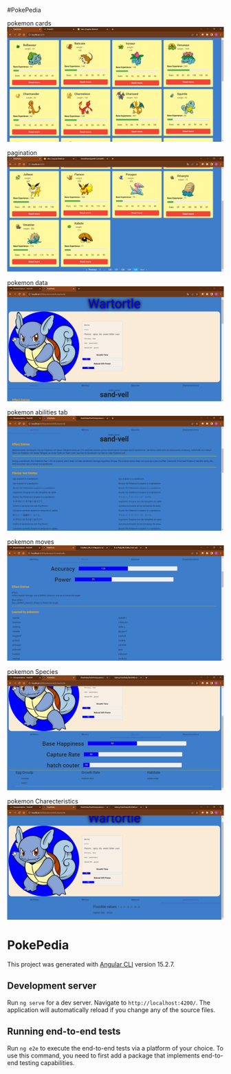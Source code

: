 #PokePedia


pokemon cards
![Alt Text](https://github.com/VishalKhandagale88/PokePedia/blob/main/PokePedia/Screenshot%202023-10-22%20063058.png)


pagination
![Alt Text](https://github.com/VishalKhandagale88/PokePedia/blob/main/PokePedia/Screenshot%202023-10-22%20072133.png)


pokemon data
![Alt Text](https://github.com/VishalKhandagale88/PokePedia/blob/main/PokePedia/pokemonIf-pokemonname.png)


pokemon abilities tab
![Alt Text](https://github.com/VishalKhandagale88/PokePedia/blob/main/PokePedia/pokemon-info.png)


pokemon moves
![Alt Text](https://github.com/VishalKhandagale88/PokePedia/blob/main/PokePedia/pokemon-moves.png)


pokemon Species
![Alt Text](https://github.com/VishalKhandagale88/PokePedia/blob/main/PokePedia/species.png)


pokemon Charecteristics
![Alt Text](https://github.com/VishalKhandagale88/PokePedia/blob/main/PokePedia/characterisitcs.png)

# PokePedia

This project was generated with [Angular CLI](https://github.com/angular/angular-cli) version 15.2.7.


## Development server

Run `ng serve` for a dev server. Navigate to `http://localhost:4200/`. The application will automatically reload if you change any of the source files.



## Running end-to-end tests

Run `ng e2e` to execute the end-to-end tests via a platform of your choice. To use this command, you need to first add a package that implements end-to-end testing capabilities.
